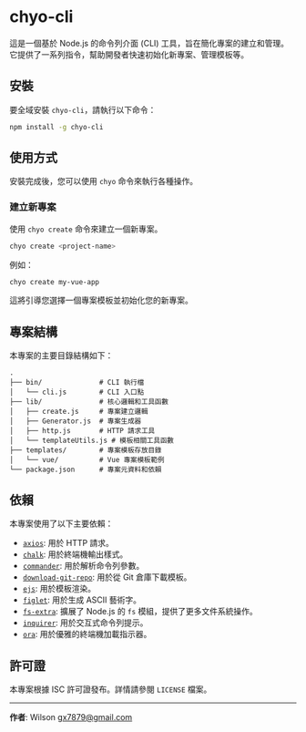 # chyo-cli

這是一個基於 Node.js 的命令列介面 (CLI) 工具，旨在簡化專案的建立和管理。它提供了一系列指令，幫助開發者快速初始化新專案、管理模板等。

## 安裝

要全域安裝 `chyo-cli`，請執行以下命令：

```bash
npm install -g chyo-cli
```

## 使用方式

安裝完成後，您可以使用 `chyo` 命令來執行各種操作。

### 建立新專案

使用 `chyo create` 命令來建立一個新專案。

```bash
chyo create <project-name>
```

例如：

```bash
chyo create my-vue-app
```

這將引導您選擇一個專案模板並初始化您的新專案。

## 專案結構

本專案的主要目錄結構如下：

```
.
├── bin/              # CLI 執行檔
│   └── cli.js        # CLI 入口點
├── lib/              # 核心邏輯和工具函數
│   ├── create.js     # 專案建立邏輯
│   ├── Generator.js  # 專案生成器
│   ├── http.js       # HTTP 請求工具
│   └── templateUtils.js # 模板相關工具函數
├── templates/        # 專案模板存放目錄
│   └── vue/          # Vue 專案模板範例
└── package.json      # 專案元資料和依賴
```

## 依賴

本專案使用了以下主要依賴：

- [`axios`](https://www.npmjs.com/package/axios): 用於 HTTP 請求。
- [`chalk`](https://www.npmjs.com/package/chalk): 用於終端機輸出樣式。
- [`commander`](https://www.npmjs.com/package/commander): 用於解析命令列參數。
- [`download-git-repo`](https://www.npmjs.com/package/download-git-repo): 用於從 Git 倉庫下載模板。
- [`ejs`](https://www.npmjs.com/package/ejs): 用於模板渲染。
- [`figlet`](https://www.npmjs.com/package/figlet): 用於生成 ASCII 藝術字。
- [`fs-extra`](https://www.npmjs.com/package/fs-extra): 擴展了 Node.js 的 `fs` 模組，提供了更多文件系統操作。
- [`inquirer`](https://www.npmjs.com/package/inquirer): 用於交互式命令列提示。
- [`ora`](https://www.npmjs.com/package/ora): 用於優雅的終端機加載指示器。

## 許可證

本專案根據 ISC 許可證發布。詳情請參閱 `LICENSE` 檔案。

---

**作者**: Wilson <gx7879@gmail.com>
